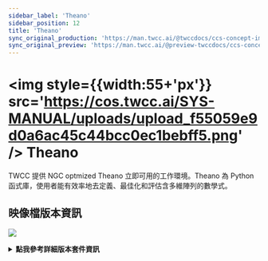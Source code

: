 ```yaml
---
sidebar_label: 'Theano'
sidebar_position: 12
title: 'Theano'
sync_original_production: 'https://man.twcc.ai/@twccdocs/ccs-concept-image-theano-zh'
sync_original_preview: 'https://man.twcc.ai/@preview-twccdocs/ccs-concept-image-theano-zh'
---
```



# <img style={{width:55+'px'}} src='https://cos.twcc.ai/SYS-MANUAL/uploads/upload_f55059e9d0a6ac45c44bcc0ec1bebff5.png' /> Theano

TWCC 提供 NGC optmized Theano 立即可用的工作環境。Theano 為 Python 函式庫，使用者能有效率地去定義、最佳化和評估含多維陣列的數學式。


## <i class="fa fa-sticky-note" aria-hidden="true"></i> <span class="ccsimglist">映像檔版本資訊</span> 

![](https://cos.twcc.ai/SYS-MANUAL/uploads/upload_7a14f82bdf85b45c7641ec55363c4748.png)




<details class="docspoiler">

<summary><b>點我參考詳細版本套件資訊</b></summary>

- [theano-18.08-v1](https://docs.nvidia.com/deeplearning/frameworks/theano-release-notes/rel_18.08.html#rel_18.08)

</details>

